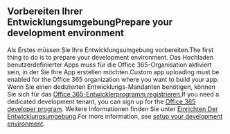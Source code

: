 ## <a name="prepare-your-development-environment"></a><span data-ttu-id="8d8f6-101">Vorbereiten Ihrer Entwicklungsumgebung</span><span class="sxs-lookup"><span data-stu-id="8d8f6-101">Prepare your development environment</span></span>

<span data-ttu-id="8d8f6-102">Als Erstes müssen Sie Ihre Entwicklungsumgebung vorbereiten.</span><span class="sxs-lookup"><span data-stu-id="8d8f6-102">The first thing to do is to prepare your development environment.</span></span> <span data-ttu-id="8d8f6-103">Das Hochladen benutzerdefinierter Apps muss für die Office 365-Organisation aktiviert sein, in der Sie Ihre App erstellen möchten.</span><span class="sxs-lookup"><span data-stu-id="8d8f6-103">Custom app uploading must be enabled for the Office 365 organization where you want to build your app.</span></span> <span data-ttu-id="8d8f6-104">Wenn Sie einen dedizierten Entwicklungs-Mandanten benötigen, können Sie sich für das [Office 365-Entwicklerprogramm registrieren.](https://developer.microsoft.com/office/dev-program)</span><span class="sxs-lookup"><span data-stu-id="8d8f6-104">If you need a dedicated development tenant, you can sign up for the [Office 365 developer program](https://developer.microsoft.com/office/dev-program).</span></span> <span data-ttu-id="8d8f6-105">Weitere Informationen finden Sie unter [Einrichten Der Entwicklungsumgebung](~/concepts/build-and-test/prepare-your-o365-tenant.md).</span><span class="sxs-lookup"><span data-stu-id="8d8f6-105">For more information, see [setup your development environment](~/concepts/build-and-test/prepare-your-o365-tenant.md).</span></span>
